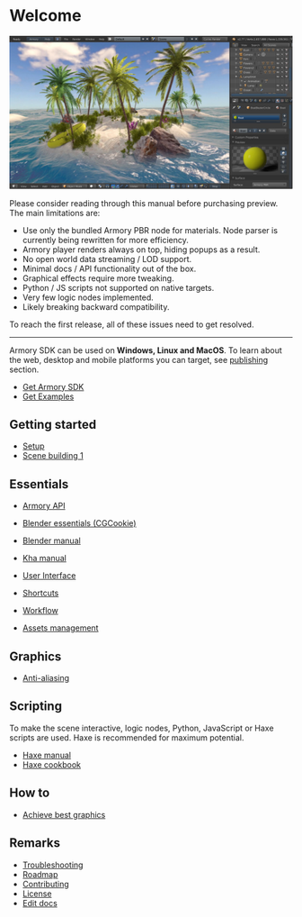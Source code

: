 # Welcome

![](getting_started/img/intro.jpg)

Please consider reading through this manual before purchasing preview. The main limitations are:

- Use only the bundled Armory PBR node for materials. Node parser is currently being rewritten for more efficiency.
- Armory player renders always on top, hiding popups as a result.
- No open world data streaming / LOD support.
- Minimal docs / API functionality out of the box.
- Graphical effects require more tweaking.
- Python / JS scripts not supported on native targets.
- Very few logic nodes implemented.
- Likely breaking backward compatibility.

To reach the first release, all of these issues need to get resolved.

---

Armory SDK can be used on **Windows, Linux and MacOS**. To learn about the web, desktop and mobile platforms you can target, see [publishing]() section.

- [Get Armory SDK](http://armory3d.org/download.html)
- [Get Examples](https://github.com/armory3d/armory_examples/releases)

## Getting started
- [Setup](getting_started/setup.md)
- [Scene building 1](getting_started/scene1.md)

## Essentials
- [Armory API](http://armory3d.org/api)
- [Blender essentials (CGCookie)](https://cgcookie.com/lesson/first-steps-with-blender/)
- [Blender manual](https://www.blender.org/manual/)
- [Kha manual](https://github.com/KTXSoftware/Kha/wiki)
  

- [User Interface](essentials/ui.md)
- [Shortcuts](essentials/shortcuts.md)
- [Workflow](essentials/workflow.md)
- [Assets management](essentials/assetsmanagement.md)

## Graphics
- [Anti-aliasing](graphics/antialiasing.md)
<!-- - Render path
- Materials
- World
- Lights and shadows
- Compositor
- Global illumination
- Particles
- Writing shaders

## Animation
- Timeline
- Skinning
- Scripting

## Physics
- Rigid bodies
-->
## Scripting 
To make the scene interactive, logic nodes, Python, JavaScript or Haxe scripts are used. Haxe is recommended for maximum potential.
- [Haxe manual](https://haxe.org/manual/introduction.html)
- [Haxe cookbook](http://code.haxe.org/category/beginner/)
<!--
- Scripting
- Logic nodes

## Sound
- Speakers

## UI

## Networking

## General
- Project structure
- Instanced rendering
- Modifiers
- Constraints
- Navmeshes
-->

<!--
## Deploying
- [Desktop]()
- [Mobile]()
- [Browser]()
-->

## How to
- [Achieve best graphics](howto/bestgraphics.md)
<!--
- [Get best performance]()
- [Optimize build size]()
-->

## Remarks
<!--
- Debugging
- Efficiency
- Publishing
-->
- [Troubleshooting](troubleshooting.md)
- [Roadmap](roadmap.md)
- [Contributing](contributing.md)
- [License](license.md)
- [Edit docs](https://github.com/armory3d/armory_docs)
